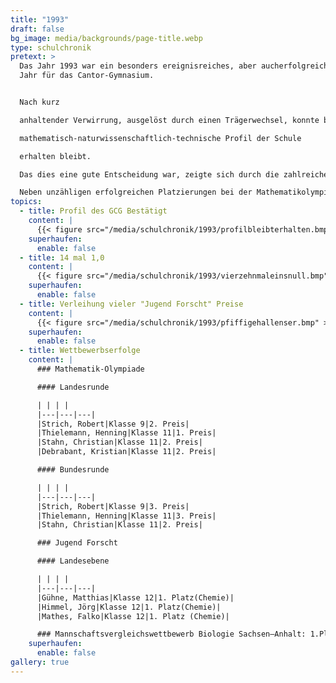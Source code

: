 ```yaml
---
title: "1993"
draft: false
bg_image: media/backgrounds/page-title.webp
type: schulchronik
pretext: >
  Das Jahr 1993 war ein besonders ereignisreiches, aber aucherfolgreiches
  Jahr für das Cantor-Gymnasium. 


  Nach kurz

  anhaltender Verwirrung, ausgelöst durch einen Trägerwechsel, konnte bei einer Pressemitteilung bestätigt werden, dass das

  mathematisch-naturwissenschaftlich-technische Profil der Schule

  erhalten bleibt.

  Das dies eine gute Entscheidung war, zeigte sich durch die zahlreichen schulischen Errungenschaften und Wettbewerbserfolge.

  Neben unzähligen erfolgreichen Platzierungen bei der Mathematikolympiade, „Jugend Forscht“ oder dem Mannschaftswettbewerb Biologie, erreichte das Gymnasium bezüglich des Abiturs das bemerkenswerte Ergebnis von 14 mal 1,0.
topics:
  - title: Profil des GCG Bestätigt
    content: |
      {{< figure src="/media/schulchronik/1993/profilbleibterhalten.bmp" >}}
    superhaufen:
      enable: false
  - title: 14 mal 1,0
    content: |
      {{< figure src="/media/schulchronik/1993/vierzehnmaleinsnull.bmp" >}}
    superhaufen:
      enable: false
  - title: Verleihung vieler "Jugend Forscht" Preise
    content: |
      {{< figure src="/media/schulchronik/1993/pfiffigehallenser.bmp" >}}
    superhaufen:
      enable: false
  - title: Wettbewerbserfolge
    content: |
      ### Mathematik-Olympiade

      #### Landesrunde

      | | | |
      |---|---|---|
      |Strich, Robert|Klasse 9|2. Preis|
      |Thielemann, Henning|Klasse 11|1. Preis|
      |Stahn, Christian|Klasse 11|2. Preis|
      |Debrabant, Kristian|Klasse 11|2. Preis|

      #### Bundesrunde

      | | | |
      |---|---|---|
      |Strich, Robert|Klasse 9|3. Preis|
      |Thielemann, Henning|Klasse 11|3. Preis|
      |Stahn, Christian|Klasse 11|2. Preis|

      ### Jugend Forscht

      #### Landesebene

      | | | |
      |---|---|---|
      |Gühne, Matthias|Klasse 12|1. Platz(Chemie)|
      |Himmel, Jörg|Klasse 12|1. Platz(Chemie)|
      |Mathes, Falko|Klasse 12|1. Platz (Chemie)|

      ### Mannschaftsvergleichswettbewerb Biologie Sachsen–Anhalt: 1.Platz
    superhaufen:
      enable: false
gallery: true
---
```

